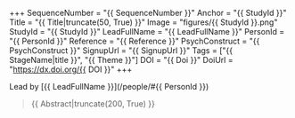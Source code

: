 +++
SequenceNumber = "{{ SequenceNumber }}"
Anchor = "{{ StudyId }}"
Title = "{{ Title|truncate(50, True) }}"
Image = "figures/{{ StudyId }}.png"
StudyId = "{{ StudyId }}"
LeadFullName = "{{ LeadFullName }}"
PersonId = "{{ PersonId }}"
Reference = "{{ Reference }}"
PsychConstruct = "{{ PsychConstruct }}"
SignupUrl = "{{ SignupUrl }}"
Tags = ["{{ StageName|title }}", "{{ Theme }}"]
DOI = "{{ Doi }}"
DoiUrl = "https://dx.doi.org/{{ DOI }}"
+++

Lead by [{{ LeadFullName }}](/people/#{{ PersonId }})

> {{ Abstract|truncate(200, True) }}